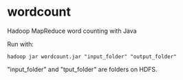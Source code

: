 wordcount
=========

Hadoop MapReduce word counting with Java

Run with:

    hadoop jar wordcount.jar "input_folder" "output_folder"

"input_folder" and "tput_folder" are folders on HDFS.
